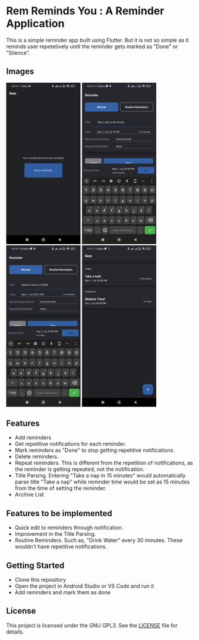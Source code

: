 # Rem Reminds You : A Reminder Application

This is a simple reminder app built using Flutter. But it is not so simple as it reminds user repetetively until the reminder gets marked as "Done" or "Silence".


## Images
<img src="screenshots/flutter_01.png" width="200" /> <img src="screenshots/flutter_02.png" width="200" /> <img src="screenshots/flutter_03.png" width="200" /> <img src="screenshots/flutter_04.png" width="200" />  

## Features

- Add reminders
- Get repetitive notifications for each reminder.
- Mark reminders as "Done" to stop getting repetitive notifications.
- Delete reminders.
- Repeat reminders. This is different from the repetition of notifications, as the reminder is getting repeated, not the notification.
- Title Parsing. Entering "Take a nap in 15 minutes" would automatically parse title "Take a nap" while reminder time would be set as 15 minutes from the time of setting the reminder.
- Archive List

## Features to be implemented

- Quick edit to reminders through notification.
- Improvement in the Title Parsing.
- Routine Reminders. Such as, "Drink Water" every 30 minutes. These wouldn't have repetitive notifications.

## Getting Started

- Clone this repository
- Open the project in Android Studio or VS Code and run it
- Add reminders and mark them as done

## License

This project is licensed under the GNU GPL3. See the [LICENSE](LICENSE) file for details.
